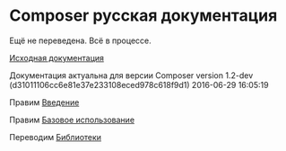 # Сomposer русская документация

Ещё не переведена. Всё в процессе.

[Исходная документация](https://github.com/composer/composer/tree/master/doc)

Документация актуальна для версии
Composer version 1.2-dev (d31011106cc6e81e37e233108eced978c618f9d1) 2016-06-29 16:05:19

Правим [Введение](00-intro.md)

Правим [Базовое использование](01-basic-usage.md)

Переводим [Библиотеки](02-libraries.md)